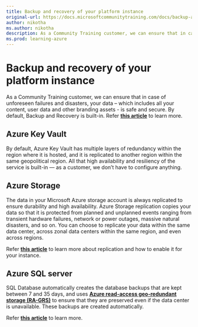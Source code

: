 ```yaml
---
title: Backup and recovery of your platform instance
original-url: https://docs.microsoftcommunitytraining.com/docs/backup-and-recovery
author: nikotha
ms.author: nikotha
description: As a Community Training customer, we can ensure that in case of unforeseen failures and disasters, your data – which includes all your content, user data and other branding assets - is safe and secure.
ms.prod: learning-azure
---
```


# Backup and recovery of your platform instance

As a Community Training customer, we can ensure that in case of unforeseen failures and disasters, your data – which includes all your content, user data and other branding assets - is safe and secure. By default, Backup and Recovery is built-in. Refer [**this article**](/azure/backup/backup-overview) to learn more.

## Azure Key Vault

By default, Azure Key Vault has multiple layers of redundancy within the region where it is hosted, and it is replicated to another region within the same geopolitical region. All that high availability and resiliency of the service is built-in — as a customer, we don’t have to configure anything.  

## Azure Storage

The data in your Microsoft Azure storage account is always replicated to ensure durability and high availability. Azure Storage replication copies your data so that it is protected from planned and unplanned events ranging from transient hardware failures, network or power outages, massive natural disasters, and so on. You can choose to replicate your data within the same data center, across zonal data centers within the same region, and even across regions.

Refer [**this article**](/azure/storage/common/storage-redundancy) to learn more about replication and how to enable it for your instance.

## Azure SQL server

SQL Database automatically creates the database backups that are kept between 7 and 35 days, and uses [**Azure read-access geo-redundant storage \(RA-GRS\)**](/azure/storage/common/storage-redundancy-grs#read-access-geo-redundant-storage) to ensure that they are preserved even if the data center is unavailable. These backups are created automatically.

Refer [**this article**](/azure/sql-database/sql-database-automated-backups) to learn more.
